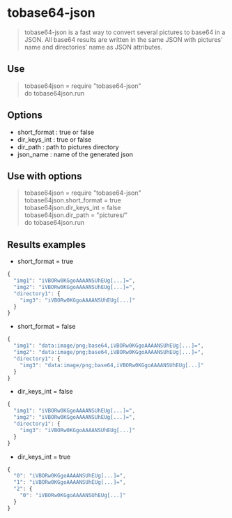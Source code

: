 tobase64-json
=============

> tobase64-json is a fast way to convert several pictures to base64 in a JSON.
All base64 results are written in the same JSON with pictures' name and directories' name as JSON attributes.


## Use
> tobase64json = require "tobase64-json"  
do tobase64json.run

## Options
- short_format : true or false
- dir_keys_int : true or false
- dir_path     : path to pictures directory
- json_name    : name of the generated json

## Use with options
> tobase64json = require "tobase64-json"  
tobase64json.short_format = true  
tobase64json.dir_keys_int = false  
tobase64json.dir_path     = "pictures/"  
do tobase64json.run

## Results examples
- short_format = true
```javascript
{
  "img1": "iVBORw0KGgoAAAANSUhEUg[...]=",
  "img2": "iVBORw0KGgoAAAANSUhEUg[...]=",
  "directory1": {
    "img3": "iVBORw0KGgoAAAANSUhEUg[...]"
  }
}
```

- short_format = false
```javascript
{
  "img1": "data:image/png;base64,iVBORw0KGgoAAAANSUhEUg[...]=",
  "img2": "data:image/png;base64,iVBORw0KGgoAAAANSUhEUg[...]=",
  "directory1": {
    "img3": "data:image/png;base64,iVBORw0KGgoAAAANSUhEUg[...]"
  }
}
```

- dir_keys_int = false
```javascript
{
  "img1": "iVBORw0KGgoAAAANSUhEUg[...]=",
  "img2": "iVBORw0KGgoAAAANSUhEUg[...]=",
  "directory1": {
    "img3": "iVBORw0KGgoAAAANSUhEUg[...]"
  }
}
```

- dir_keys_int = true
```javascript
{
  "0": "iVBORw0KGgoAAAANSUhEUg[...]=",
  "1": "iVBORw0KGgoAAAANSUhEUg[...]=",
  "2": {
    "0": "iVBORw0KGgoAAAANSUhEUg[...]"
  }
}
```